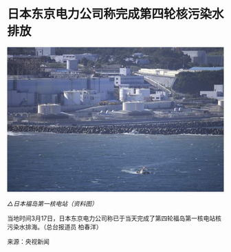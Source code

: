 # 日本东京电力公司称完成第四轮核污染水排放

![6ad32680e73a4aec9aa46c4f3facb236.jpg](https://raw.githubusercontent.com/qqhsx/qqnews_image/main/2024/03/17/日本东京电力公司称完成第四轮核污染水排放/6ad32680e73a4aec9aa46c4f3facb236.jpg)

 _△日本福岛第一核电站（资料图）_

当地时间3月17日，日本东京电力公司称已于当天完成了第四轮福岛第一核电站核污染水排海。（总台报道员 柏春洋）

来源：央视新闻

